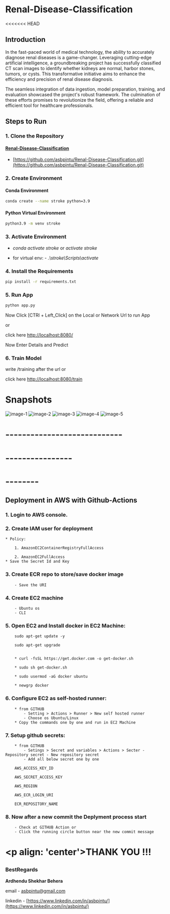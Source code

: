 # Renal-Disease-Classification


<<<<<<< HEAD
## Introduction
In the fast-paced world of medical technology, the ability to accurately diagnose renal diseases is a game-changer. Leveraging cutting-edge artificial intelligence, a groundbreaking project has successfully classified CT scan images to identify whether kidneys are normal, harbor stones, tumors, or cysts. This transformative initiative aims to enhance the efficiency and precision of renal disease diagnosis.


 The seamless integration of data ingestion, model preparation, training, and evaluation showcased the project's robust framework. The culmination of these efforts promises to revolutionize the field, offering a reliable and efficient tool for healthcare professionals.


## Steps to Run

### 1. Clone the Repository

#### [Renal-Disease-Classification](https://github.com/asbpintu/Renal-Disease-Classification.git)

+ [https://github.com/asbpintu/Renal-Disease-Classification.git](https://github.com/asbpintu/Renal-Disease-Classification.git)

### 2. Create Environment

#### Conda Environment

```bash
conda create --name stroke python=3.9
```
#### Python Virtual Environment

```bash
python3.9 -m venv stroke

```

### 3. Activate Environment

+ *conda activate stroke* or *activate stroke* 

+ for virtual env: - *.\stroke\Scripts\activate*
 

### 4. Install the Requirements
```bash
pip install -r requirements.txt
```



### 5. Run App

```bash
python app.py
```

Now Click [CTRl + Left_Click] on the Local or Network Url to run App

or

click here [http://localhost:8080/](http://localhost:8080/)

Now Enter Details and Predict


### 6. Train Model

write /training after the url or

click here [http://localhost:8080/train](http://localhost:8080/)



# Snapshots

![image-1](snapshots/Screenshot_35.png)
![image-2](snapshots/Screenshot_36.png)
![image-3](snapshots/Screenshot_37.png)
![image-4](snapshots/Screenshot_38.png)
![image-5](snapshots/Screenshot_39.png)



# ----------------------------
# ----------------
# --------

## Deployment in AWS with Github-Actions

### 1. Login to AWS console.

### 2. Create IAM user for deployment

	* Policy:

        1. AmazonEC2ContainerRegistryFullAccess

        2. AmazonEC2FullAccess
    * Save the Secret Id and Key
	
### 3. Create ECR repo to store/save docker image

        - Save the URI

### 4. Create EC2 machine

        - Ubuntu os
        - CLI

### 5. Open EC2 and Install docker in EC2 Machine:
	
        sudo apt-get update -y

        sudo apt-get upgrade
        

        * curl -fsSL https://get.docker.com -o get-docker.sh

        * sudo sh get-docker.sh

        * sudo usermod -aG docker ubuntu

        * newgrp docker
	
### 6. Configure EC2 as self-hosted runner:

        * from GITHUB
            - Setting > Actions > Runner > New self hosted runner
            - Choose os Ubuntu/Linux
        * Copy the commands one by one and run in EC2 Machine

### 7. Setup github secrets:

        * from GITHUB
            - Setings > Secret and variables > Actions > Secter - Repository secret - New repository secret
            - Add all below secret one by one

        AWS_ACCESS_KEY_ID

        AWS_SECRET_ACCESS_KEY

        AWS_REGION

        AWS_ECR_LOGIN_URI

        ECR_REPOSITORY_NAME

### 8. Now after a new commit the Deplyment process start

        - Check at GITHUB Action or
        - Click the running circle button near the new commit message


# <p align: 'center'>THANK YOU !!!</p>

### **BestRegards**

**Ardhendu Shekhar Behera**

email - [asbpintu@gmail.com](asbpintu@gmail.com)

linkedin - [https://www.linkedin.com/in/asbpintu/](https://www.linkedin.com/in/asbpintu/)